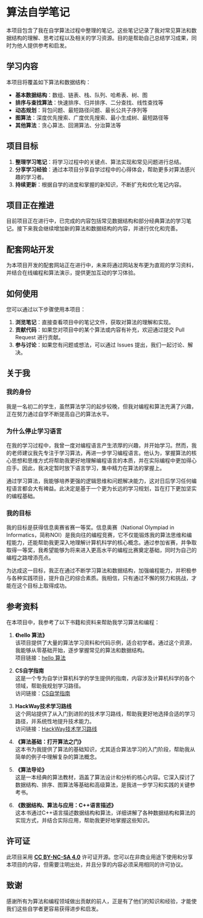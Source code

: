 
# 算法自学笔记

本项目包含了我在自学算法过程中整理的笔记。这些笔记记录了我对常见算法和数据结构的理解、思考过程以及相关的学习资源。目的是帮助自己总结学习成果，同时为他人提供参考和启发。

## 学习内容

本项目将覆盖如下算法和数据结构：

- **基本数据结构**：数组、链表、栈、队列、哈希表、树、图
- **排序与查找算法**：快速排序、归并排序、二分查找、线性查找等
- **动态规划**：背包问题、最短路径问题、最长公共子序列等
- **图算法**：深度优先搜索、广度优先搜索、最小生成树、最短路径等
- **其他算法**：贪心算法、回溯算法、分治算法等

## 项目目标

1. **整理学习笔记**：将学习过程中的关键点、算法实现和常见问题进行总结。
2. **分享学习经验**：通过本项目分享自学过程中的心得体会，帮助更多对算法感兴趣的学习者。
3. **持续更新**：根据自学的进度和掌握的新知识，不断扩充和优化笔记内容。

## 项目正在推进

目前项目正在进行中，已完成的内容包括常见数据结构和部分经典算法的学习笔记。接下来我会继续增加新的算法和数据结构的内容，并进行优化和完善。

## 配套网站开发

为本项目开发的配套网站正在进行中，未来将通过网站发布更为直观的学习资料，并结合在线编程和算法演示，提供更加互动的学习体验。

## 如何使用

您可以通过以下步骤使用本项目：

1. **浏览笔记**：直接查看项目中的笔记文件，获取对算法的理解和实现。
2. **贡献代码**：如果您对项目中的某个算法或内容有补充，欢迎通过提交 Pull Request 进行贡献。
3. **参与讨论**：如果您有问题或想法，可以通过 Issues 提出，我们一起讨论、解决。

## 关于我

### 我的身份

我是一名初二的学生，虽然算法学习的起步较晚，但我对编程和算法充满了兴趣，正在努力通过自学不断提高自己的算法水平。

### 为什么停止学习语言

在我的学习过程中，我曾一度对编程语言产生浓厚的兴趣，并开始学习。然而，我的老师建议我先专注于学习算法，再进一步学习编程语言。他认为，掌握算法的核心思想和思维方式将帮助我更好地理解编程语言的本质，并在实际编程中更加得心应手。因此，我决定暂时放下语言学习，集中精力在算法的掌握上。

通过学习算法，我能够培养更强的逻辑思维和问题解决能力，这对日后学习任何编程语言都会大有裨益。此决定是基于一个更为长远的学习规划，旨在打下更加坚实的编程基础。

### 我的目标

我的目标是获得信息奥赛省赛一等奖。信息奥赛（National Olympiad in Informatics，简称NOI）是我向往的编程竞赛，它不仅能锻炼我的算法思维和编程能力，还能帮助我更深入地理解计算机科学的核心概念。通过参加省赛，并争取取得一等奖，我希望能够为将来进入更高水平的编程比赛奠定基础，同时为自己的编程之路增添亮点。

为达成这一目标，我正在通过不断学习算法和数据结构，加强编程能力，并积极参与各种实践项目，提升自己的综合素质。我相信，只有通过不懈的努力和挑战，才能在这个目标上取得成功。

## 参考资料

在本项目中，我参考了以下书籍和资料来帮助我学习算法和编程：

1. **《hello 算法》**  
   该项目提供了大量的算法学习资料和代码示例，适合初学者。通过这个资源，我能够从零基础开始，逐步掌握常见的算法和数据结构。  
   项目链接：[hello 算法](https://github.com/krahets/hello-algo)

2. **CS自学指南**  
   这是一个专为自学计算机科学的学生提供的指南，内容涉及计算机科学的各个领域，帮助我规划学习路径。  
   访问链接：[CS自学指南](https://csdiy.wiki/)

3. **HackWay技术学习路线**  
   这个网站提供了从入门到进阶的技术学习路线，帮助我更好地选择合适的学习路径，并系统性地提升技术能力。  
   访问链接：[HackWay技术学习路线](https://hackway.org/)

4. **《算法基础：打开算法之门》**  
   这本书为我提供了算法的基础知识，尤其适合算法学习的入门阶段，帮助我从简单的例子中理解复杂的算法概念。

5. **《算法导论》**  
   这是一本经典的算法教材，涵盖了算法设计和分析的核心内容。它深入探讨了数据结构、排序、图算法等基础和高级算法，是我进一步学习和实践的关键参考书。

6. **《数据结构、算法与应用：C++语言描述》**  
   这本书通过C++语言描述数据结构和算法，详细讲解了各种数据结构和算法的实现方式，并结合实际应用，帮助我更好地掌握这些知识。

## 许可证

此项目采用 **[CC BY-NC-SA 4.0](https://creativecommons.org/licenses/by-nc-sa/4.0/)** 许可证开源。您可以在非商业用途下使用和分享本项目的内容，但需要注明出处，并且分享的内容必须采用相同的许可协议。

## 致谢

感谢所有为算法和编程领域做出贡献的前人，正是有了他们的知识和经验，才能使我们这些自学者更容易获得进步和启发。

